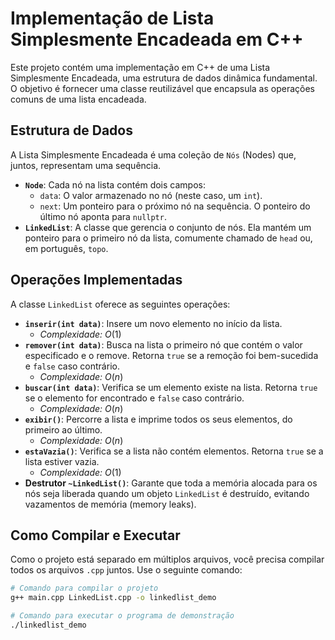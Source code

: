 # Implementação de Lista Simplesmente Encadeada em C++

Este projeto contém uma implementação em C++ de uma Lista Simplesmente Encadeada, uma estrutura de dados dinâmica fundamental. O objetivo é fornecer uma classe reutilizável que encapsula as operações comuns de uma lista encadeada.

## Estrutura de Dados

A Lista Simplesmente Encadeada é uma coleção de `Nós` (Nodes) que, juntos, representam uma sequência.

* **`Node`**: Cada nó na lista contém dois campos:
    * `data`: O valor armazenado no nó (neste caso, um `int`).
    * `next`: Um ponteiro para o próximo nó na sequência. O ponteiro do último nó aponta para `nullptr`.
* **`LinkedList`**: A classe que gerencia o conjunto de nós. Ela mantém um ponteiro para o primeiro nó da lista, comumente chamado de `head` ou, em português, `topo`.

## Operações Implementadas

A classe `LinkedList` oferece as seguintes operações:

* **`inserir(int data)`**: Insere um novo elemento no início da lista.
    * *Complexidade:* $O(1)$
* **`remover(int data)`**: Busca na lista o primeiro nó que contém o valor especificado e o remove. Retorna `true` se a remoção foi bem-sucedida e `false` caso contrário.
    * *Complexidade:* $O(n)$
* **`buscar(int data)`**: Verifica se um elemento existe na lista. Retorna `true` se o elemento for encontrado e `false` caso contrário.
    * *Complexidade:* $O(n)$
* **`exibir()`**: Percorre a lista e imprime todos os seus elementos, do primeiro ao último.
    * *Complexidade:* $O(n)$
* **`estaVazia()`**: Verifica se a lista não contém elementos. Retorna `true` se a lista estiver vazia.
    * *Complexidade:* $O(1)$
* **Destrutor `~LinkedList()`**: Garante que toda a memória alocada para os nós seja liberada quando um objeto `LinkedList` é destruído, evitando vazamentos de memória (memory leaks).

## Como Compilar e Executar

Como o projeto está separado em múltiplos arquivos, você precisa compilar todos os arquivos `.cpp` juntos. Use o seguinte comando:

```bash
# Comando para compilar o projeto
g++ main.cpp LinkedList.cpp -o linkedlist_demo

# Comando para executar o programa de demonstração
./linkedlist_demo
```
